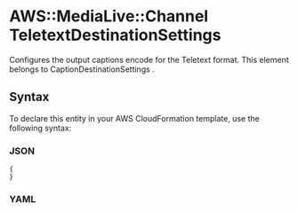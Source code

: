 # AWS::MediaLive::Channel TeletextDestinationSettings<a name="aws-properties-medialive-channel-teletextdestinationsettings"></a>

Configures the output captions encode for the Teletext format\. This element belongs to CaptionDestinationSettings \.

## Syntax<a name="aws-properties-medialive-channel-teletextdestinationsettings-syntax"></a>

To declare this entity in your AWS CloudFormation template, use the following syntax:

### JSON<a name="aws-properties-medialive-channel-teletextdestinationsettings-syntax.json"></a>

```
{
}
```

### YAML<a name="aws-properties-medialive-channel-teletextdestinationsettings-syntax.yaml"></a>

```
```